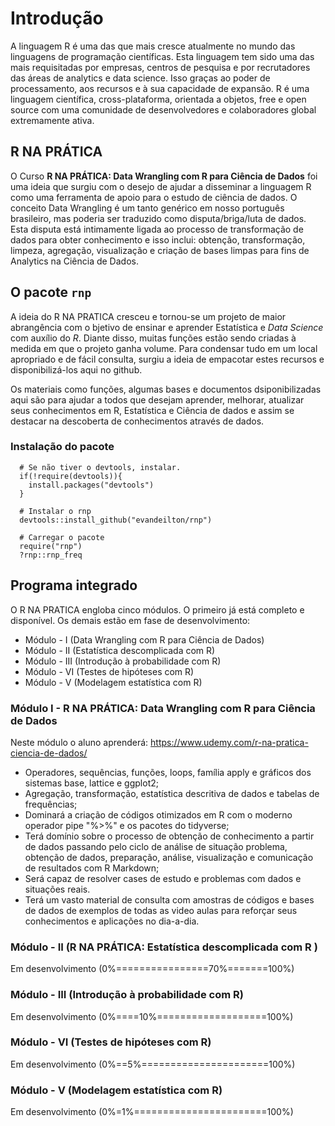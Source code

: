 # Introdução

A linguagem R é uma das que mais cresce atualmente no mundo das linguagens de programação científicas. Esta linguagem tem sido uma das mais requisitadas por empresas, centros de pesquisa e por recrutadores das áreas de analytics e data science. Isso graças ao poder de processamento, aos recursos e à sua capacidade de expansão. R é uma linguagem científica, cross-plataforma, orientada a objetos, free e open source com uma comunidade de desenvolvedores e colaboradores global extremamente ativa.

## R NA PRÁTICA

O Curso **R NA PRÁTICA: Data Wrangling com R para Ciência de Dados** foi uma ideia que surgiu com o desejo de ajudar a disseminar  a linguagem R como uma ferramenta de apoio para o estudo de ciência de dados. O conceito Data Wrangling é um tanto genérico em nosso português brasileiro, mas poderia ser traduzido como disputa/briga/luta de dados. Esta disputa está intimamente ligada ao processo de transformação de dados para obter conhecimento e isso inclui: obtenção, transformação, limpeza, agregação, visualização e criação de bases limpas para fins de Analytics na Ciência de Dados.

## O pacote `rnp`

A ideia do R NA PRATICA cresceu e tornou-se um projeto de maior abrangência com o bjetivo de ensinar e aprender Estatística e _Data Science_ com auxílio do _R_. Diante disso, muitas funções estão sendo criadas à medida em que o projeto ganha volume. Para condensar tudo em um local apropriado e de fácil consulta, surgiu a ideia de empacotar estes recursos e disponibilizá-los aqui no github.

Os materiais como funções, algumas bases e documentos dsiponibilizadas aqui são para ajudar a todos que desejam aprender, melhorar, atualizar seus conhecimentos em R, Estatística e Ciência de dados e assim se destacar na descoberta de conhecimentos através de dados. 

### Instalação do pacote

```{r}
  # Se não tiver o devtools, instalar.
  if(!require(devtools)){
    install.packages("devtools")
  }
  
  # Instalar o rnp
  devtools::install_github("evandeilton/rnp")
  
  # Carregar o pacote
  require("rnp")
  ?rnp::rnp_freq
```

## Programa integrado

O R NA PRATICA engloba cinco módulos. O primeiro já está completo e disponível. Os demais estão em fase de desenvolvimento:
  
  * Módulo - I   (Data Wrangling com R para Ciência de Dados)
  * Módulo - II  (Estatística descomplicada com R)
  * Módulo - III (Introdução à probabilidade com R)
  * Módulo - VI  (Testes de hipóteses com R)
  * Módulo - V   (Modelagem estatística com R)

### Módulo I - R NA PRÁTICA: Data Wrangling com R para Ciência de Dados

Neste módulo o aluno aprenderá:
<https://www.udemy.com/r-na-pratica-ciencia-de-dados/>

  * Operadores, sequências, funções, loops, família apply e gráficos dos sistemas base, lattice e ggplot2;   
  * Agregação, transformação, estatística descritiva de dados e tabelas de frequências;   
  * Dominará a criação de códigos otimizados em R com o moderno operador pipe "%>%" e os pacotes do tidyverse;   
  * Terá domínio sobre o processo de obtenção de conhecimento a partir de dados passando pelo ciclo de análise de situação problema, obtenção de dados, preparação, análise, visualização e comunicação de resultados com R Markdown;   
  * Será capaz de resolver cases de estudo e problemas com dados e situações reais.
  * Terá um vasto material de consulta com amostras de códigos e bases de dados de exemplos de todas as video aulas para reforçar seus conhecimentos e aplicações no dia-a-dia.

### Módulo - II (R NA PRÁTICA: Estatística descomplicada com R )

Em desenvolvimento (0%================70%=======100%)

### Módulo - III (Introdução à probabilidade com R)

Em desenvolvimento (0%====10%===================100%)

### Módulo - VI  (Testes de hipóteses com R)

Em desenvolvimento (0%==5%======================100%)

### Módulo - V   (Modelagem estatística com R)

Em desenvolvimento (0%=1%=======================100%)

